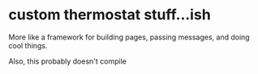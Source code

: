 # custom thermostat stuff...ish

More like a framework for building pages, passing messages, and doing cool things.

Also, this probably doesn't compile
